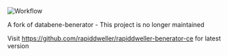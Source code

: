 ![Workflow](https://github.com/aravindc/benerator/actions/workflows/github-actions.yml/badge.svg)

A fork of databene-benerator - This project is no longer maintained

Visit https://github.com/rapiddweller/rapiddweller-benerator-ce for latest version
